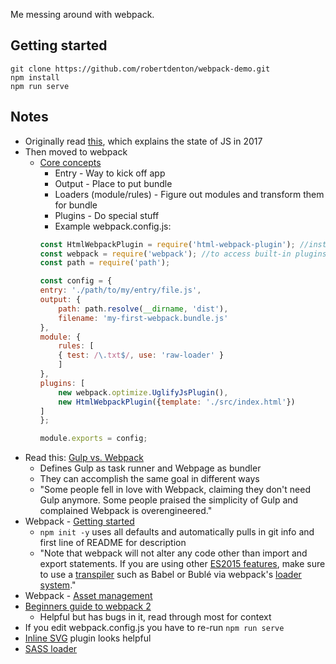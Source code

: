 Me messing around with webpack.

## Getting started

```
git clone https://github.com/robertdenton/webpack-demo.git
npm install
npm run serve
```

## Notes

* Originally read [this](https://medium.com/@peterxjang/modern-javascript-explained-for-dinosaurs-f695e9747b70), which explains the state of JS in 2017
* Then moved to webpack 
    * [Core concepts](https://webpack.js.org/concepts/)
        * Entry - Way to kick off app
        * Output - Place to put bundle
        * Loaders (module/rules) - Figure out modules and transform them for bundle
        * Plugins - Do special stuff
        * Example webpack.config.js:
        ```js
        const HtmlWebpackPlugin = require('html-webpack-plugin'); //installed via npm
        const webpack = require('webpack'); //to access built-in plugins
        const path = require('path');

        const config = {
        entry: './path/to/my/entry/file.js',
        output: {
            path: path.resolve(__dirname, 'dist'),
            filename: 'my-first-webpack.bundle.js'
        },
        module: {
            rules: [
            { test: /\.txt$/, use: 'raw-loader' }
            ]
        },
        plugins: [
            new webpack.optimize.UglifyJsPlugin(),
            new HtmlWebpackPlugin({template: './src/index.html'})
        ]
        };

        module.exports = config;
        ```
* Read this: [Gulp vs. Webpack](https://buddy.works/blog/webpack-vs-gulp)
    * Defines Gulp as task runner and Webpage as bundler
    * They can accomplish the same goal in different ways
    * "Some people fell in love with Webpack, claiming they don't need Gulp anymore. Some people praised the simplicity of Gulp and complained Webpack is overengineered."
* Webpack - [Getting started](https://webpack.js.org/guides/getting-started/)
    * `npm init -y` uses all defaults and automatically pulls in git info and first line of README for description
    * "Note that webpack will not alter any code other than import and export statements. If you are using other [ES2015 features](http://es6-features.org/), make sure to use a [transpiler](https://webpack.js.org/loaders/#transpiling) such as Babel or Bublé via webpack's [loader system](https://webpack.js.org/concepts/loaders/)."
* Webpack - [Asset management](https://webpack.js.org/guides/asset-management/)
* [Beginners guide to webpack 2](https://medium.com/a-beginners-guide-for-webpack-2)
  * Helpful but has bugs in it, read through most for context
* If you edit webpack.config.js you have to re-run `npm run serve`
* [Inline SVG](https://github.com/thegc/html-webpack-inline-svg-plugin) plugin looks helpful
* [SASS loader](https://github.com/webpack-contrib/sass-loader)


































